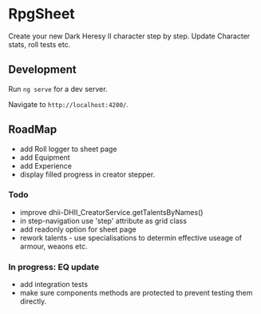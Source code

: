 # RpgSheet
Create your new Dark Heresy II character step by step.
Update Character stats, roll tests etc.  

## Development 
Run `ng serve` for a dev server. 

Navigate to `http://localhost:4200/`. 

## RoadMap
- add Roll logger to sheet page
- add Equipment
- add Experience
- display filled progress in creator stepper. 

### Todo
- improve dhii-DHII_CreatorService.getTalentsByNames()
- in step-navigation use 'step' attribute as grid class 
- add readonly option for sheet page
- rework talents - use specialisations to determin effective useage of armour, weaons etc. 

### In progress: EQ update
- add integration tests
- make sure components methods are protected to prevent testing them directly.